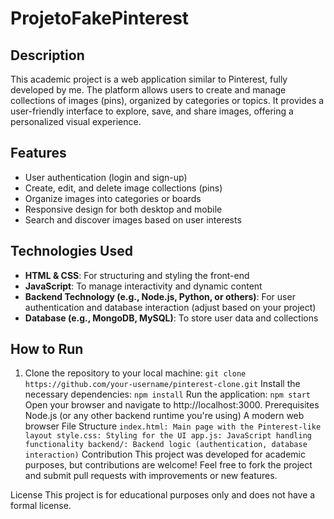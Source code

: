 # ProjetoFakePinterest

## Description
This academic project is a web application similar to Pinterest, fully developed by me. The platform allows users to create and manage collections of images (pins), organized by categories or topics. It provides a user-friendly interface to explore, save, and share images, offering a personalized visual experience.

## Features
- User authentication (login and sign-up)
- Create, edit, and delete image collections (pins)
- Organize images into categories or boards
- Responsive design for both desktop and mobile
- Search and discover images based on user interests

## Technologies Used
- **HTML & CSS**: For structuring and styling the front-end
- **JavaScript**: To manage interactivity and dynamic content
- **Backend Technology (e.g., Node.js, Python, or others)**: For user authentication and database interaction (adjust based on your project)
- **Database (e.g., MongoDB, MySQL)**: To store user data and collections

## How to Run
1. Clone the repository to your local machine:
   `
   git clone https://github.com/your-username/pinterest-clone.git
`
Install the necessary dependencies:
`
npm install
`
Run the application:
`
npm start
`
Open your browser and navigate to http://localhost:3000.
Prerequisites
Node.js (or any other backend runtime you're using)
A modern web browser
File Structure
`
index.html: Main page with the Pinterest-like layout
style.css: Styling for the UI
app.js: JavaScript handling functionality
backend/: Backend logic (authentication, database interaction)
`
Contribution
This project was developed for academic purposes, but contributions are welcome! Feel free to fork the project and submit pull requests with improvements or new features.

License
This project is for educational purposes only and does not have a formal license.

